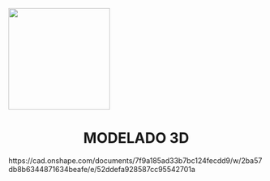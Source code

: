 <p align="left">
  <img src="https://semanadelcannabis.cayetano.edu.pe/assets/img/logo-upch.png" width="200">
  <h1 align="center">MODELADO 3D</h1>
</p>
https://cad.onshape.com/documents/7f9a185ad33b7bc124fecdd9/w/2ba57db8b6344871634beafe/e/52ddefa928587cc95542701a
